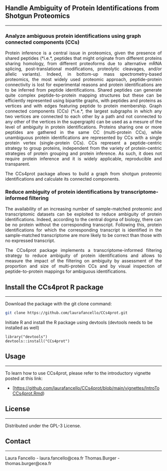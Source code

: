 ## Handle Ambiguity of Protein Identifications from Shotgun Proteomics  
<hr />

### Analyze ambiguous protein identifications using graph connected components (CCs) #
<div style="text-align: justify"> 
Protein inference is a central issue in proteomics, given the presence of shared peptides (*i.e.*, peptides that might originate from different proteins sharing homology, from different proteoforms due to alternative mRNA splicing, post-translational modifications, proteolytic cleavages, and/or allelic variants). Indeed, in bottom-up mass spectrometry-based proteomics, the most widely used proteomic approach, peptide-protein connectivity is lost for experimental reasons and protein identifications are to be inferred from peptide identifications. Shared peptides can generate quite complex peptide-to-protein mapping structures but these can be efficiently represented using bipartite graphs, with peptides
and proteins as vertices and with edges featuring peptide to protein membership.
Graph connected components (CCs) (*i.e.*, the largest subgraphs in which any two vertices are connected to each other by a path and not connected to any other of the vertices in the supergraph) can be used as a mesure of the level of ambiguity in protein identifications.  Proteins sharing one or more peptides are gathered in the same CC (multi-protein CCs), while unambiguous protein identifications are represented by CCs with a single protein vertex (single-protein CCs).
CCs represent a peptide-centric strategy to group proteins, independent from the variety of protein-centric strategies of protein
grouping and protein inference.  As such, it does not require protein inference and it is widely applicable, reproducible and transparent.  

The CCs4prot package allows to build a graph from shotgun proteomic identifications and calculate its connected components.  
 </div>

### Reduce ambiguity of protein identifications by transcriptome-informed filtering #
<div style="text-align: justify"> 
  The availability of an increasing number of sample-matched proteomic and transcriptomic datasets can be exploited to reduce ambiguity of protein identifications. 
Indeed, according to the central dogma of biology, there can be no protein without the corresponding transcript. Following this, protein identifications
for which the corresponding transcript is identified in the sample-matched transcriptome are more likely to be correct than those with no 
expressed transcript.  

The CCs4prot package implements a transcriptome-informed filtering strategy to reduce ambiguity of protein identifications and allows to measure the impact of the filtering on ambiguity by assessment of the proportion and size of multi-protein CCs and by visual inspection of peptide-to-protein mappings for ambiguous identifications.  
</div>
  
  
## Install the CCs4prot R package
<hr />

Download the package with the git clone command:

```bash
git clone https://github.com/laurafancello/CCs4prot.git
```

Initiate R and install the R package using devtools (devtools needs to be installed as well)

```{r}
library("devtools")
devtools::install("CCs4prot")
```


## Usage
<hr />

To learn how to use CCs4prot, please refer to the introductory vignette posted at this link: 

* [https://github.com/laurafancello/CCs4prot/blob/main/vignettes/IntroToCCs4prot.Rmd)

  
  
## License
<hr />
Distributed under the GPL-3 License. 


## Contact
<hr />
Laura Fancello - laura.fancello@cea.fr  
Thomas.Burger - thomas.burger@cea.fr

